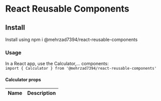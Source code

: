# React Reusable Components


## Install

Install using npm i @mehrzad7394/react-reusable-components

### Usage 

In a React app, use the Calculator,... components:  
`import { Calculator } from '@mehrzad7394/react-reusable-components'`  

#### Calculator props

| Name        | Description      
| ----------- | -----------
